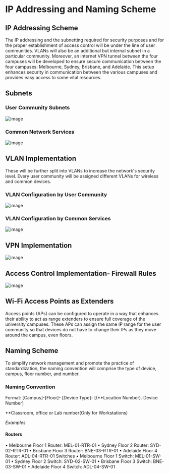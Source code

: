# IP Addressing and Naming Scheme

## IP Addressing Scheme
The IP addressing and the subnetting required for security purposes and for the proper establishment of access control will be under the line of user communities. VLANs will also be an additional but internal subnet in a particular community. Moreover, an internet VPN tunnel between the four campuses will be developed to ensure secure communication between the four campuses: Melbourne, Sydney, Brisbane, and Adelaide. This setup enhances security in communication between the various campuses and provides easy access to some vital resources.

## Subnets
### User Community Subnets
![image](https://github.com/user-attachments/assets/e9e83359-c7cc-47ec-b5a1-e6651baae4bd)

### Common Network Services
![image](https://github.com/user-attachments/assets/c5acde20-d15a-441e-96ce-452c5664063e)

## VLAN Implementation
These will be further split into VLANs to increase the network's security level. Every user community will be assigned different VLANs for wireless and common devices.

### VLAN Configuration by User Community
![image](https://github.com/user-attachments/assets/28345f43-cc23-43e6-8227-54f0289e16be)

### VLAN Configuration by Common Services

![image](https://github.com/user-attachments/assets/37ee5eb6-04ac-440b-bbb0-27ed0f922c79)

## VPN Implementation

![image](https://github.com/user-attachments/assets/627e96b7-6cae-4d3f-bdaa-c8a8946b75ff)

## Access Control Implementation- Firewall Rules

![image](https://github.com/user-attachments/assets/03c901c4-e18f-452c-b8c2-e84f5085442c)

## Wi-Fi Access Points as Extenders

Access points (APs) can be configured to operate in a way that enhances their ability to act as range extenders to ensure full coverage of the university campuses. These APs can assign the same IP range for the user community so that devices do not have to change their IPs as they move around the campus, even floors. 

## Naming Scheme
To simplify network management and promote the practice of standardization, the naming convention will comprise the type of device, campus, floor number, and number. 

### Naming Convention
Format: [Campus]-[Floor]- [Device Type]- [(**Location Number). Device Number]

**Classroom, office or Lab number(Only for Workstations)


*Examples*
#### Routers
•	Melbourne Floor 1 Router: MEL-01-RTR-01
•	Sydney Floor 2 Router: SYD-02-RTR-01
•	Brisbane Floor 3 Router: BNE-03-RTR-01
•	Adelaide Floor 4 Router: ADL-04-RTR-01
Switches
•	Melbourne Floor 1 Switch: MEL-01-SW-01
•	Sydney Floor 2 Switch: SYD-02-SW-01
•	Brisbane Floor 3 Switch: BNE-03-SW-01
•	Adelaide Floor 4 Switch: ADL-04-SW-01



